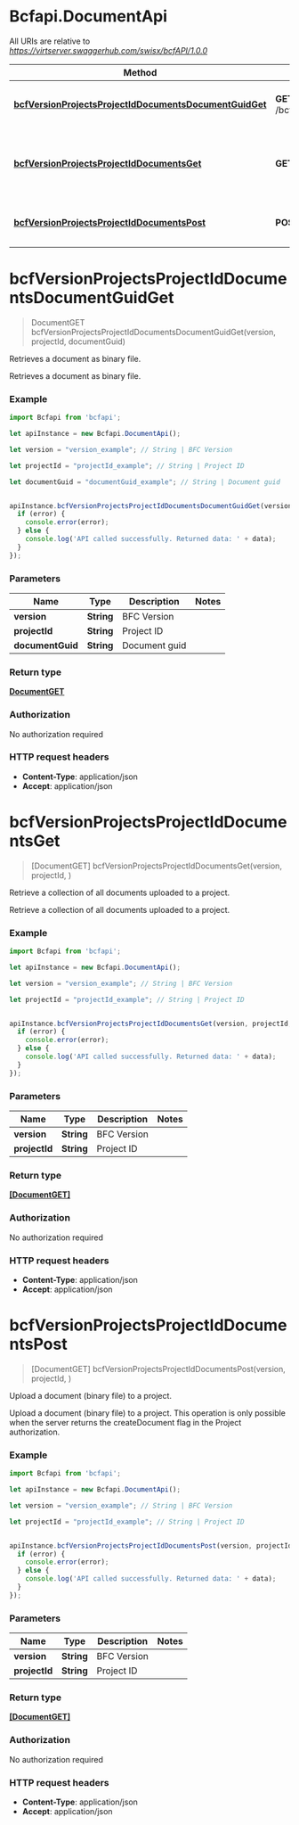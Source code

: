 # Bcfapi.DocumentApi

All URIs are relative to *https://virtserver.swaggerhub.com/swisx/bcfAPI/1.0.0*

Method | HTTP request | Description
------------- | ------------- | -------------
[**bcfVersionProjectsProjectIdDocumentsDocumentGuidGet**](DocumentApi.md#bcfVersionProjectsProjectIdDocumentsDocumentGuidGet) | **GET** /bcf/{version}/projects/{project_id}/documents/{document_guid} | Retrieves a document as binary file.
[**bcfVersionProjectsProjectIdDocumentsGet**](DocumentApi.md#bcfVersionProjectsProjectIdDocumentsGet) | **GET** /bcf/{version}/projects/{project_id}/documents | Retrieve a collection of all documents uploaded to a project.
[**bcfVersionProjectsProjectIdDocumentsPost**](DocumentApi.md#bcfVersionProjectsProjectIdDocumentsPost) | **POST** /bcf/{version}/projects/{project_id}/documents | Upload a document (binary file) to a project.


<a name="bcfVersionProjectsProjectIdDocumentsDocumentGuidGet"></a>
# **bcfVersionProjectsProjectIdDocumentsDocumentGuidGet**
> DocumentGET bcfVersionProjectsProjectIdDocumentsDocumentGuidGet(version, projectId, documentGuid)

Retrieves a document as binary file.

Retrieves a document as binary file.

### Example
```javascript
import Bcfapi from 'bcfapi';

let apiInstance = new Bcfapi.DocumentApi();

let version = "version_example"; // String | BFC Version

let projectId = "projectId_example"; // String | Project ID

let documentGuid = "documentGuid_example"; // String | Document guid


apiInstance.bcfVersionProjectsProjectIdDocumentsDocumentGuidGet(version, projectId, documentGuid, (error, data, response) => {
  if (error) {
    console.error(error);
  } else {
    console.log('API called successfully. Returned data: ' + data);
  }
});
```

### Parameters

Name | Type | Description  | Notes
------------- | ------------- | ------------- | -------------
 **version** | **String**| BFC Version | 
 **projectId** | **String**| Project ID | 
 **documentGuid** | **String**| Document guid | 

### Return type

[**DocumentGET**](DocumentGET.md)

### Authorization

No authorization required

### HTTP request headers

 - **Content-Type**: application/json
 - **Accept**: application/json

<a name="bcfVersionProjectsProjectIdDocumentsGet"></a>
# **bcfVersionProjectsProjectIdDocumentsGet**
> [DocumentGET] bcfVersionProjectsProjectIdDocumentsGet(version, projectId, )

Retrieve a collection of all documents uploaded to a project.

Retrieve a collection of all documents uploaded to a project.

### Example
```javascript
import Bcfapi from 'bcfapi';

let apiInstance = new Bcfapi.DocumentApi();

let version = "version_example"; // String | BFC Version

let projectId = "projectId_example"; // String | Project ID


apiInstance.bcfVersionProjectsProjectIdDocumentsGet(version, projectId, , (error, data, response) => {
  if (error) {
    console.error(error);
  } else {
    console.log('API called successfully. Returned data: ' + data);
  }
});
```

### Parameters

Name | Type | Description  | Notes
------------- | ------------- | ------------- | -------------
 **version** | **String**| BFC Version | 
 **projectId** | **String**| Project ID | 

### Return type

[**[DocumentGET]**](DocumentGET.md)

### Authorization

No authorization required

### HTTP request headers

 - **Content-Type**: application/json
 - **Accept**: application/json

<a name="bcfVersionProjectsProjectIdDocumentsPost"></a>
# **bcfVersionProjectsProjectIdDocumentsPost**
> [DocumentGET] bcfVersionProjectsProjectIdDocumentsPost(version, projectId, )

Upload a document (binary file) to a project.

Upload a document (binary file) to a project. This operation is only possible when the server returns the createDocument flag in the Project authorization.

### Example
```javascript
import Bcfapi from 'bcfapi';

let apiInstance = new Bcfapi.DocumentApi();

let version = "version_example"; // String | BFC Version

let projectId = "projectId_example"; // String | Project ID


apiInstance.bcfVersionProjectsProjectIdDocumentsPost(version, projectId, , (error, data, response) => {
  if (error) {
    console.error(error);
  } else {
    console.log('API called successfully. Returned data: ' + data);
  }
});
```

### Parameters

Name | Type | Description  | Notes
------------- | ------------- | ------------- | -------------
 **version** | **String**| BFC Version | 
 **projectId** | **String**| Project ID | 

### Return type

[**[DocumentGET]**](DocumentGET.md)

### Authorization

No authorization required

### HTTP request headers

 - **Content-Type**: application/json
 - **Accept**: application/json

